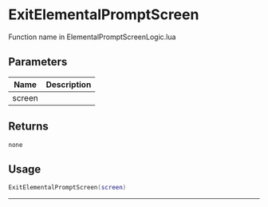 # ExitElementalPromptScreen

Function name in ElementalPromptScreenLogic.lua

## Parameters

| Name   | Description |
| ------ | ----------- |
| screen |             |

## Returns

`none`

## Usage

```lua
ExitElementalPromptScreen(screen)
```

---
